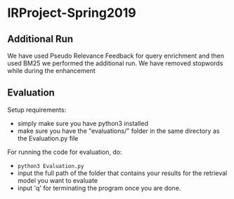 # IRProject-Spring2019
## Additional Run
We have used Pseudo Relevance Feedback for query enrichment and then used BM25 we performed the additional run. We have removed stopwords while during the enhancement 

## Evaluation

Setup requirements: 
- simply make sure you have python3 installed
- make sure you have the "evaluations/" folder in the same directory as the Evaluation.py file 

For running the code for evaluation, do: 
 - `python3 Evaluation.py`
 - input the full path of the folder that contains your results for the retrieval model you want to evaluate
 - input 'q' for terminating the program once you are done.
 
 